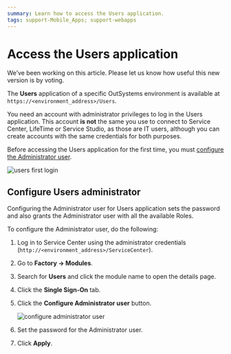 ```yaml
---
summary: Learn how to access the Users application.
tags: support-Mobile_Apps; support-webapps
---
```


# Access the Users application

<div class="info" markdown="1">
We’ve been working on this article. Please let us know how useful this new version is by voting.
</div>

The **Users** application of a specific OutSystems environment is available at `https://<environment_address>/Users`.

You need an account with administrator privileges to log in the Users application. This account **is not** the same you use to connect to Service Center, LifeTime or Service Studio, as those are IT users, although you can create accounts with the same credentials for both purposes.

Before accessing the Users application for the first time, you must [configure the Administrator user](#configure-users-administrator).

![users first login](images/users-first-login-usr.png)

## Configure Users administrator

Configuring the Administrator user for Users application sets the password and also grants the Administrator user with all the available Roles.

To configure the Administrator user, do the following:

1. Log in to Service Center using the administrator credentials (`http://<environment_address>/ServiceCenter`).

1. Go to **Factory -> Modules**.

1. Search for **Users** and click the module name to open the details page.

1. Click the **Single Sign-On** tab.

1. Click the **Configure Administrator user** button.

    ![configure administrator user](images/users-configure-admin-sc.png)

1. Set the password for the Administrator user.

1. Click **Apply**.
